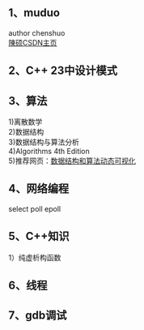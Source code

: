 
1、muduo  
----------------
author chenshuo  
<a href="http://blog.csdn.net/solstice" target="_blank">陳硕CSDN主页</a>  

2、C++ 23中设计模式  
----------------

3、算法  
----------------
 1)离散数学  
 2)数据结构  
 3)数据结构与算法分析  
 4)Algorithms 4th Edition  
 5)推荐网页：<a href="https://visualgo.net/zh" target="_blank">数据结构和算法动态可视化</a>  

4、网络编程  
----------------
 select poll epoll  

5、C++知识  
----------------
1）纯虚析构函数  

6、线程  
----------------

7、gdb调试  
----------------
